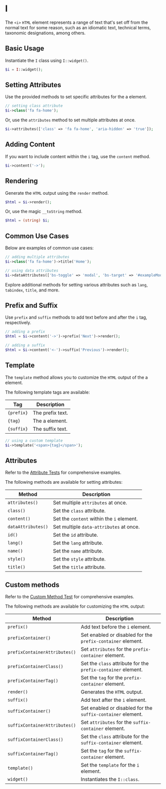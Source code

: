 # I

The `<i>` `HTML` element represents a range of text that's set off from the normal text for some reason, such as an
idiomatic text, technical terms, taxonomic designations, among others.

## Basic Usage

Instantiate the `I` class using `I::widget()`.

```php
$i = I::widget();
```

## Setting Attributes

Use the provided methods to set specific attributes for the a element.

```php
// setting class attribute
$i->class('fa fa-home');
```

Or, use the `attributes` method to set multiple attributes at once.

```php
$i->attributes(['class' => 'fa fa-home', 'aria-hidden' => 'true']);
```

## Adding Content

If you want to include content within the `i` tag, use the `content` method.

```php
$i->content('->');
```

## Rendering

Generate the `HTML` output using the `render` method.

```php
$html = $i->render();
```

Or, use the magic `__toString` method.

```php
$html = (string) $i;
```

## Common Use Cases

Below are examples of common use cases:

```php
// adding multiple attributes
$i->class('fa fa-home')->title('Home');

// using data attributes
$i->dataAttributes(['bs-toggle' => 'modal', 'bs-target' => '#exampleModal', 'analytics' => 'trackClick']);
```

Explore additional methods for setting various attributes such as `lang`, `tabindex`, `title`, and more.

## Prefix and Suffix

Use `prefix` and `suffix` methods to add text before and after the `i` tag, respectively.

```php
// adding a prefix
$html = $i->content('->')->prefix('Next')->render();

// adding a suffix
$html = $i->content('<-')->suffix('Previous')->render();
```

## Template

The `template` method allows you to customize the `HTML` output of the a element.

The following template tags are available:

| Tag        | Description      |
| ---------- | ---------------- |
| `{prefix}` | The prefix text. |
| `{tag}`    | The a element.   |
| `{suffix}` | The suffix text. |

```php
// using a custom template
$i->template('<span>{tag}</span>');
```

## Attributes

Refer to the [Attribute Tests](https://github.com/php-forge/html/blob/main/tests/Textual/I/AttributeTest.php) for
comprehensive examples.

The following methods are available for setting attributes:

| Method            | Description                                                                                      |
| ----------------- | ------------------------------------------------------------------------------------------------ |
| `attributes()`    | Set multiple `attributes` at once.                                                               |
| `class()`         | Set the `class` attribute.                                                                       |
| `content()`       | Set the `content` within the `i` element.                                                        |
| `dataAttributes()`| Set multiple `data-attributes` at once.                                                          |
| `id()`            | Set the `id` attribute.                                                                          |
| `lang()`          | Set the `lang` attribute.                                                                        |
| `name()`          | Set the `name` attribute.                                                                        |
| `style()`         | Set the `style` attribute.                                                                       |
| `title()`         | Set the `title` attribute.                                                                       |

## Custom methods

Refer to the [Custom Method Test](https://github.com/php-forge/html/blob/main/tests/Textual/I/CustomMethodTest.php) for 
comprehensive examples.

The following methods are available for customizing the `HTML` output:

| Method                       | Description                                                                           |
| ---------------------------- | ------------------------------------------------------------------------------------- |
| `prefix()`                   | Add text before the `i` element.                                                      |
| `prefixContainer()`          | Set enabled or disabled for the `prefix-container` element.                           |
| `prefixContainerAttributes()`| Set `attributes` for the `prefix-container` element.                                  |                                            
| `prefixContainerClass()`     | Set the `class` attribute for the `prefix-container` element.                         |
| `prefixContainerTag()`       | Set the `tag` for the `prefix-container` element.                                     |
| `render()`                   | Generates the `HTML` output.                                                          |
| `suffix()`                   | Add text after the `i` element.                                                       |
| `suffixContainer()`          | Set enabled or disabled for the `suffix-container` element.                           |
| `suffixContainerAttributes()`| Set `attributes` for the `suffix-container` element.                                  |
| `suffixContainerClass()`     | Set the `class` attribute for the `suffix-container` element.                         |
| `suffixContainerTag()`       | Set the `tag` for the `suffix-container` element.                                     |
| `template()`                 | Set the `template` for the `i` element.                                               |
| `widget()`                   | Instantiates the `I::class`.                                                          |

